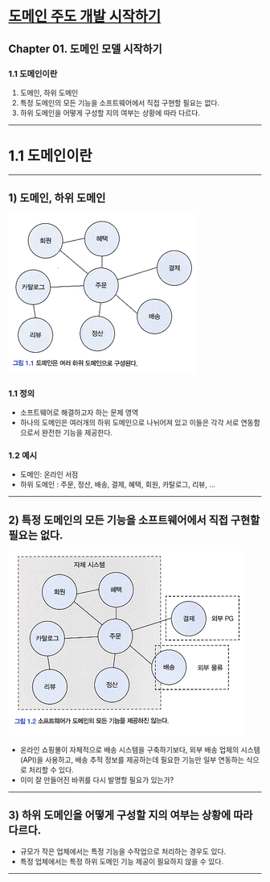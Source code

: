 # <a href = "../README.md" target="_blank">도메인 주도 개발 시작하기</a>
## Chapter 01. 도메인 모델 시작하기
### 1.1 도메인이란
1) 도메인, 하위 도메인
2) 특정 도메인의 모든 기능을 소프트웨어에서 직접 구현할 필요는 없다.
3) 하위 도메인을 어떻게 구성할 지의 여부는 상황에 따라 다르다.

---

# 1.1 도메인이란

---

## 1) 도메인, 하위 도메인
![picture-1-01](imgs/picture-1-01.png)

### 1.1 정의
- 소프트웨어로 해결하고자 하는 문제 영역
- 하나의 도메인은 여러개의 하위 도메인으로 나뉘어져 있고 이들은 각각 서로 연동함으로서 완전한 기능을 제공한다.

### 1.2 예시
- 도메인: 온라인 서점
- 하위 도메인 : 주문, 정산, 배송, 결제, 혜택, 회원, 카탈로그, 리뷰, ...

---

## 2) 특정 도메인의 모든 기능을 소프트웨어에서 직접 구현할 필요는 없다.
![picture-1-02](imgs/picture-1-02.png)

- 온라인 쇼핑몰이 자체적으로 배송 시스템을 구축하기보다, 외부 배송 업체의 시스템(API)을 사용하고, 배송 추적 정보를 제공하는데 필요한 기능만
일부 연동하는 식으로 처리할 수 있다.
- 이미 잘 만들어진 바퀴를 다시 발명할 필요가 있는가?

---

## 3) 하위 도메인을 어떻게 구성할 지의 여부는 상황에 따라 다르다.
- 규모가 작은 업체에서는 특정 기능을 수작업으로 처리하는 경우도 있다.
- 특정 업체에서는 특정 하위 도메인 기능 제공이 필요하지 않을 수 있다.


---

